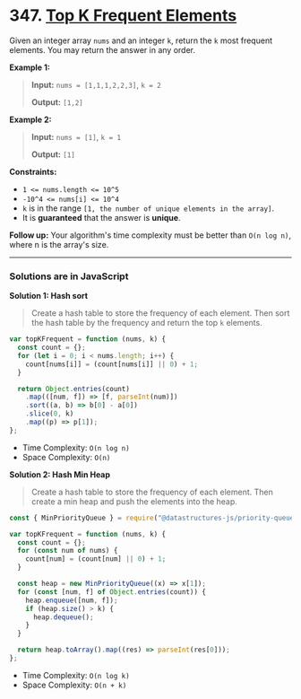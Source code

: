 # 347. [Top K Frequent Elements](https://leetcode.com/problems/top-k-frequent-elements/description/)

Given an integer array `nums` and an integer `k`, return the `k` most frequent elements. You may return the answer in any order.

**Example 1:**

> **Input:** `nums = [1,1,1,2,2,3]`, `k = 2`
>
> **Output:** `[1,2]`

**Example 2:**

> **Input:** `nums = [1]`, `k = 1`
>
> **Output:** `[1]`

**Constraints:**

- `1 <= nums.length <= 10^5`
- `-10^4 <= nums[i] <= 10^4`
- `k` is in the range `[1, the number of unique elements in the array]`.
- It is **guaranteed** that the answer is **unique**.

**Follow up:** Your algorithm's time complexity must be better than `O(n log n)`, where n is the array's size.

---

### Solutions are in JavaScript

**Solution 1: Hash sort**

> Create a hash table to store the frequency of each element. Then sort the hash table by the frequency and return the top `k` elements.

```js
var topKFrequent = function (nums, k) {
  const count = {};
  for (let i = 0; i < nums.length; i++) {
    count[nums[i]] = (count[nums[i]] || 0) + 1;
  }

  return Object.entries(count)
    .map(([num, f]) => [f, parseInt(num)])
    .sort((a, b) => b[0] - a[0])
    .slice(0, k)
    .map((p) => p[1]);
};
```

- Time Complexity: `O(n log n)`
- Space Complexity: `O(n)`

**Solution 2: Hash Min Heap**

> Create a hash table to store the frequency of each element. Then create a min heap and push the elements into the heap.

```js
const { MinPriorityQueue } = require("@datastructures-js/priority-queue");

var topKFrequent = function (nums, k) {
  const count = {};
  for (const num of nums) {
    count[num] = (count[num] || 0) + 1;
  }

  const heap = new MinPriorityQueue((x) => x[1]);
  for (const [num, f] of Object.entries(count)) {
    heap.enqueue([num, f]);
    if (heap.size() > k) {
      heap.dequeue();
    }
  }

  return heap.toArray().map((res) => parseInt(res[0]));
};
```

- Time Complexity: `O(n log k)`
- Space Complexity: `O(n + k)`
